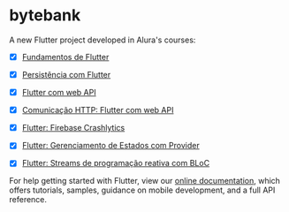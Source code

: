 # bytebank

A new Flutter project developed in Alura's courses:

- [X] [Fundamentos de Flutter](https://cursos.alura.com.br/course/flutter-fundamentos)
- [x] [Persistência com Flutter](https://cursos.alura.com.br/course/flutter-persistencia-interna)
- [x] [Flutter com web API](https://cursos.alura.com.br/course/flutter-web-api)
- [x] [Comunicação HTTP: Flutter com web API](https://cursos.alura.com.br/course/flutter-comunicacao-http)
- [x] [Flutter: Firebase Crashlytics](https://cursos.alura.com.br/course/flutter-firebase-crashlytics-relatorios-tempo-real)
- [x] [Flutter: Gerenciamento de Estados com Provider](https://cursos.alura.com.br/course/flutter-gerenciamento-estados-provider)
- [x] [Flutter: Streams de programação reativa com BLoC](https://cursos.alura.com.br/course/flutter-bloc)



For help getting started with Flutter, view our
[online documentation](https://flutter.dev/docs), which offers tutorials,
samples, guidance on mobile development, and a full API reference.

